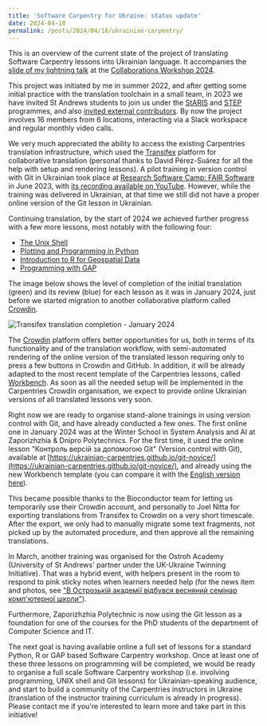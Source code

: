 ```yaml
---
title: 'Software Carpentry for Ukraine: status update'
date: 2024-04-18
permalink: /posts/2024/04/18/ukrainian-carpentry/
---
```


This is an overview of the current state of the project of translating
Software Carpentry lessons into Ukrainian language. It accompanies the 
[slide of my lightning talk](https://zenodo.org/records/10995105) at the
[Collaborations Workshop 2024](https://www.software.ac.uk/workshop/collaborations-workshop-2024-cw24).

This project was initiated by me in summer 2022, and after getting some initial
practice with the translation toolchain in a small team,
in 2023 we have invited St Andrews students to join us under the 
[StARIS](https://www.st-andrews.ac.uk/students/academic/internships/staris/)
and [STEP](https://olexandr-konovalov.github.io/posts/2023/04/24/carpentries-step-up/)
programmes, and also [invited external contributors](https://olexandr-konovalov.github.io/posts/2023/03/28/carpentries-translation/).
By now the project involves 16 members from 6 locations, interacting via
a Slack workspace and regular monthly video calls.

We very much appreciated the ability to access the existing Carpentries translation
infrastructure, which used the [Transifex](https://www.transifex.com/)
platform for collaborative translation (personal thanks to David Pérez-Suárez
for all the help with setup and rendering lessons). A pilot training in
version control with Git in Ukrainian took place at
[Research Software Camp: FAIR Software](https://www.eventbrite.co.uk/e/git-version-control-in-git-tickets-650799186887) in June 2023,
with [its recording available on YouTube](https://www.youtube.com/watch?v=RAaROljwy38).
However, while the training was delivered in Ukrainian, at that time
we still did not have a proper online version of the Git lesson in Ukrainian.

Continuing translation, by the start of 2024 we achieved further progress
with a few more lessons, most notably with the following four:
* [The Unix Shell](https://swcarpentry.github.io/shell-novice/)
* [Plotting and Programming in Python](https://swcarpentry.github.io/python-novice-gapminder/)
* [Introduction to R for Geospatial Data](https://datacarpentry.org/r-intro-geospatial/)
* [Programming with GAP](https://carpentries-incubator.github.io/gap-lesson/)

The image below shows the level of completion of the initial translation (green)
and its review (blue) for each lesson as it was in January 2024, just before we
started migration to another collaborative platform called [Crowdin](https://crowdin.com/).

![Transifex translation completion - January 2024](https://olexandr-konovalov.github.io/images/Transifex-2024-01-31.png)

The [Crowdin](https://crowdin.com/) platform offers better opportunities
for us, both in terms of its functionality and of the translation workflow,
with semi-automated rendering of the online version of the translated lesson
requiring only to press a few buttons in Crowdin and GitHub. In addition,
it will be already adapted to the most recent template of the Carpentries
lessons, called [Workbench](https://carpentries.github.io/workbench/). 
As soon as all the needed setup will be implemented in the Carpentries
Crowdin organisation, we expect to provide online Ukrainian versions of
all translated lessons very soon. 

Right now we are ready to organise stand-alone trainings
in using version control with Git, and have already conducted a few ones.
The first online one in January 2024 was at the Winter School in System Analysis
and AI at Zaporizhzhia & Dnipro Polytechnics. For the first time, it
used the online lesson "Контроль версій за допомогою Git" (Version control
with Git), available at
[https://ukrainian-carpentries.github.io/git-novice/](https://ukrainian-carpentries.github.io/git-novice/),
and already using the new Workbench template
(you can compare it with the [English version here](https://swcarpentry.github.io/git-novice/)).

This became possible thanks to the Bioconductor team for letting us temporarily use their
Crowdin account, and personally to Joel Nitta for exporting translations
from Transifex to Crowdin on a very short timescale. After the export, we
only had to manually migrate some text fragments, not picked up by the automated
procedure, and then approve all the remaining translations.

In March, another training was organised for the Ostroh Academy
(University of St Andrews' partner under the UK-Ukraine Twinning Initiative).
That was a hybrid event, with helpers present in the room
to respond to pink sticky notes when learners needed help (for the news item and photos, see
["В Острозькій академії відбувся весняний семінар комп'ютерної школи"](https://www.oa.edu.ua/ua/info/news/2024/06-03-01)).

Furthermore, Zaporizhzhia Polytechnic is now using the Git lesson as a
foundation for one of the courses for the PhD students of the department
of Computer Science and IT.

The next goal is having available online a full set of lessons for a standard
Python, R or GAP based Software Carpentry workshop. Once at least one of these
three lessons on programming will be completed, we would be ready to organise a full scale
Software Carpentry workshop (i.e. involving programming, UNIX shell and Git lessons)
for Ukrainian-speaking audience, and start to build a community of the Carpentries
instructors in Ukraine (translation of the instructor training curriculum is already
in progress). Please contact me if you're interested to learn more and take part
in this initiative!
